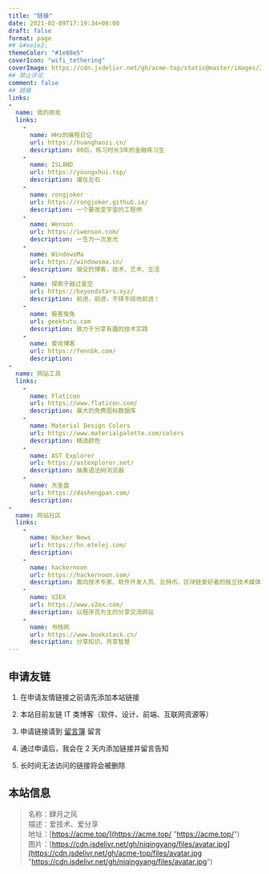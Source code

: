 ```yaml
---
title: "链接"
date: 2021-02-09T17:19:34+08:00
draft: false
format: page
## &#xe1e2;
themeColor: "#1e88e5"
coverIcon: "wifi_tethering"
coverImage: https://cdn.jsdelivr.net/gh/acme-top/static@master/images/2021/04/20210410225514-headerbg_links.jpeg
## 禁止评论
comment: false
## 链接
links: 
-
  name: 我的朋友
  links:
    - 
      name: HHz的编程日记
      url: https://huanghaozi.cn/
      description: 00后，练习时长3年的金融练习生
    - 
      name: ISLAND
      url: https://youngxhui.top/
      description: 瑷在左右
    - 
      name: rongjoker
      url: https://rongjoker.github.io/
      description: 一个要改变宇宙的工程师
    - 
      name: Wenson
      url: https://iwenson.com/
      description: 一生为一次发光
    - 
      name: WindowsMa
      url: https://windowsma.cn/
      description: 琅殳的博客，技术、艺术、生活
    - 
      name: 探索子越过星空
      url: https://beyondstars.xyz/
      description: 前进，前进，不择手段地前进！
    - 
      name: 极客兔兔
      url: geektutu.com
      description: 致力于分享有趣的技术实践
    - 
      name: 爱尚博客
      url: https://fennbk.com/
      description: 
-
  name: 网站工具
  links:
    - 
      name: Flaticon
      url: https://www.flaticon.com/
      description: 最大的免费图标数据库
    - 
      name: Material Design Colors
      url: https://www.materialpalette.com/colors
      description: 精选颜色
    - 
      name: AST Explorer
      url: https://astexplorer.net/
      description: 抽象语法树浏览器
    - 
      name: 大圣盘
      url: https://dashengpan.com/
      description: 
-
  name: 网站社区
  links:
    - 
      name: Hacker News
      url: https://hn.etelej.com/
      description: 
    - 
      name: hackernoon
      url: https://hackernoon.com/
      description: 面向技术专家、软件开发人员、比特币、区块链爱好者的独立技术媒体网站
    - 
      name: V2EX
      url: https://www.v2ex.com/
      description: 以程序员为主的分享交流网站
    - 
      name: 书栈网
      url: https://www.bookstack.cn/
      description: 分享知识，共享智慧
---
```


## 申请友链

1. 在申请友情链接之前请先添加本站链接

2. 本站目前友链 IT 类博客（软件、设计、前端、互联网资源等）

3. 申请链接请到 [留言簿](/guestbook "留言簿") 留言

4. 通过申请后，我会在 2 天内添加链接并留言告知

5. 长时间无法访问的链接将会被删除

## 本站信息

<info>

> 名称：肆月之风  
> 描述：爱技术、爱分享  
> 地址：[https://acme.top/](https://acme.top/ "https://acme.top/")  
> 图片：[https://cdn.jsdelivr.net/gh/niqingyang/files/avatar.jpg](https://cdn.jsdelivr.net/gh/acme-top/files/avatar.jpg "https://cdn.jsdelivr.net/gh/niqingyang/files/avatar.jpg")

</info>
